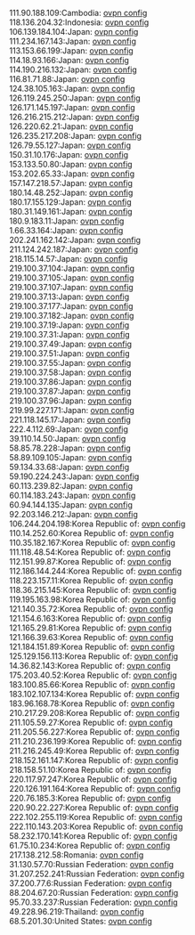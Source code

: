 111.90.188.109:Cambodia: [ovpn config](vpn/111_90_188_109.ovpn)  
118.136.204.32:Indonesia: [ovpn config](vpn/118_136_204_32.ovpn)  
106.139.184.104:Japan: [ovpn config](vpn/106_139_184_104.ovpn)  
111.234.167.143:Japan: [ovpn config](vpn/111_234_167_143.ovpn)  
113.153.66.199:Japan: [ovpn config](vpn/113_153_66_199.ovpn)  
114.18.93.166:Japan: [ovpn config](vpn/114_18_93_166.ovpn)  
114.190.216.132:Japan: [ovpn config](vpn/114_190_216_132.ovpn)  
116.81.71.88:Japan: [ovpn config](vpn/116_81_71_88.ovpn)  
124.38.105.163:Japan: [ovpn config](vpn/124_38_105_163.ovpn)  
126.119.245.250:Japan: [ovpn config](vpn/126_119_245_250.ovpn)  
126.171.145.197:Japan: [ovpn config](vpn/126_171_145_197.ovpn)  
126.216.215.212:Japan: [ovpn config](vpn/126_216_215_212.ovpn)  
126.220.62.21:Japan: [ovpn config](vpn/126_220_62_21.ovpn)  
126.235.217.208:Japan: [ovpn config](vpn/126_235_217_208.ovpn)  
126.79.55.127:Japan: [ovpn config](vpn/126_79_55_127.ovpn)  
150.31.10.176:Japan: [ovpn config](vpn/150_31_10_176.ovpn)  
153.133.50.80:Japan: [ovpn config](vpn/153_133_50_80.ovpn)  
153.202.65.33:Japan: [ovpn config](vpn/153_202_65_33.ovpn)  
157.147.218.57:Japan: [ovpn config](vpn/157_147_218_57.ovpn)  
180.14.48.252:Japan: [ovpn config](vpn/180_14_48_252.ovpn)  
180.17.155.129:Japan: [ovpn config](vpn/180_17_155_129.ovpn)  
180.31.149.161:Japan: [ovpn config](vpn/180_31_149_161.ovpn)  
180.9.183.11:Japan: [ovpn config](vpn/180_9_183_11.ovpn)  
1.66.33.164:Japan: [ovpn config](vpn/1_66_33_164.ovpn)  
202.241.162.142:Japan: [ovpn config](vpn/202_241_162_142.ovpn)  
211.124.242.187:Japan: [ovpn config](vpn/211_124_242_187.ovpn)  
218.115.14.57:Japan: [ovpn config](vpn/218_115_14_57.ovpn)  
219.100.37.104:Japan: [ovpn config](vpn/219_100_37_104.ovpn)  
219.100.37.105:Japan: [ovpn config](vpn/219_100_37_105.ovpn)  
219.100.37.107:Japan: [ovpn config](vpn/219_100_37_107.ovpn)  
219.100.37.13:Japan: [ovpn config](vpn/219_100_37_13.ovpn)  
219.100.37.177:Japan: [ovpn config](vpn/219_100_37_177.ovpn)  
219.100.37.182:Japan: [ovpn config](vpn/219_100_37_182.ovpn)  
219.100.37.19:Japan: [ovpn config](vpn/219_100_37_19.ovpn)  
219.100.37.31:Japan: [ovpn config](vpn/219_100_37_31.ovpn)  
219.100.37.49:Japan: [ovpn config](vpn/219_100_37_49.ovpn)  
219.100.37.51:Japan: [ovpn config](vpn/219_100_37_51.ovpn)  
219.100.37.55:Japan: [ovpn config](vpn/219_100_37_55.ovpn)  
219.100.37.58:Japan: [ovpn config](vpn/219_100_37_58.ovpn)  
219.100.37.86:Japan: [ovpn config](vpn/219_100_37_86.ovpn)  
219.100.37.87:Japan: [ovpn config](vpn/219_100_37_87.ovpn)  
219.100.37.96:Japan: [ovpn config](vpn/219_100_37_96.ovpn)  
219.99.227.171:Japan: [ovpn config](vpn/219_99_227_171.ovpn)  
221.118.145.17:Japan: [ovpn config](vpn/221_118_145_17.ovpn)  
222.4.112.69:Japan: [ovpn config](vpn/222_4_112_69.ovpn)  
39.110.14.50:Japan: [ovpn config](vpn/39_110_14_50.ovpn)  
58.85.78.228:Japan: [ovpn config](vpn/58_85_78_228.ovpn)  
58.89.109.105:Japan: [ovpn config](vpn/58_89_109_105.ovpn)  
59.134.33.68:Japan: [ovpn config](vpn/59_134_33_68.ovpn)  
59.190.224.243:Japan: [ovpn config](vpn/59_190_224_243.ovpn)  
60.113.239.82:Japan: [ovpn config](vpn/60_113_239_82.ovpn)  
60.114.183.243:Japan: [ovpn config](vpn/60_114_183_243.ovpn)  
60.94.144.135:Japan: [ovpn config](vpn/60_94_144_135.ovpn)  
92.203.146.212:Japan: [ovpn config](vpn/92_203_146_212.ovpn)  
106.244.204.198:Korea Republic of: [ovpn config](vpn/106_244_204_198.ovpn)  
110.14.252.60:Korea Republic of: [ovpn config](vpn/110_14_252_60.ovpn)  
110.35.182.167:Korea Republic of: [ovpn config](vpn/110_35_182_167.ovpn)  
111.118.48.54:Korea Republic of: [ovpn config](vpn/111_118_48_54.ovpn)  
112.151.99.87:Korea Republic of: [ovpn config](vpn/112_151_99_87.ovpn)  
112.186.144.244:Korea Republic of: [ovpn config](vpn/112_186_144_244.ovpn)  
118.223.157.11:Korea Republic of: [ovpn config](vpn/118_223_157_11.ovpn)  
118.36.215.145:Korea Republic of: [ovpn config](vpn/118_36_215_145.ovpn)  
119.195.163.98:Korea Republic of: [ovpn config](vpn/119_195_163_98.ovpn)  
121.140.35.72:Korea Republic of: [ovpn config](vpn/121_140_35_72.ovpn)  
121.154.6.163:Korea Republic of: [ovpn config](vpn/121_154_6_163.ovpn)  
121.165.29.81:Korea Republic of: [ovpn config](vpn/121_165_29_81.ovpn)  
121.166.39.63:Korea Republic of: [ovpn config](vpn/121_166_39_63.ovpn)  
121.184.151.89:Korea Republic of: [ovpn config](vpn/121_184_151_89.ovpn)  
125.129.156.113:Korea Republic of: [ovpn config](vpn/125_129_156_113.ovpn)  
14.36.82.143:Korea Republic of: [ovpn config](vpn/14_36_82_143.ovpn)  
175.203.40.52:Korea Republic of: [ovpn config](vpn/175_203_40_52.ovpn)  
183.100.85.66:Korea Republic of: [ovpn config](vpn/183_100_85_66.ovpn)  
183.102.107.134:Korea Republic of: [ovpn config](vpn/183_102_107_134.ovpn)  
183.96.168.78:Korea Republic of: [ovpn config](vpn/183_96_168_78.ovpn)  
210.217.29.208:Korea Republic of: [ovpn config](vpn/210_217_29_208.ovpn)  
211.105.59.27:Korea Republic of: [ovpn config](vpn/211_105_59_27.ovpn)  
211.205.56.227:Korea Republic of: [ovpn config](vpn/211_205_56_227.ovpn)  
211.210.236.199:Korea Republic of: [ovpn config](vpn/211_210_236_199.ovpn)  
211.216.245.49:Korea Republic of: [ovpn config](vpn/211_216_245_49.ovpn)  
218.152.161.147:Korea Republic of: [ovpn config](vpn/218_152_161_147.ovpn)  
218.158.51.10:Korea Republic of: [ovpn config](vpn/218_158_51_10.ovpn)  
220.117.97.247:Korea Republic of: [ovpn config](vpn/220_117_97_247.ovpn)  
220.126.191.164:Korea Republic of: [ovpn config](vpn/220_126_191_164.ovpn)  
220.76.185.3:Korea Republic of: [ovpn config](vpn/220_76_185_3.ovpn)  
220.90.22.227:Korea Republic of: [ovpn config](vpn/220_90_22_227.ovpn)  
222.102.255.119:Korea Republic of: [ovpn config](vpn/222_102_255_119.ovpn)  
222.110.143.203:Korea Republic of: [ovpn config](vpn/222_110_143_203.ovpn)  
58.232.170.141:Korea Republic of: [ovpn config](vpn/58_232_170_141.ovpn)  
61.75.10.234:Korea Republic of: [ovpn config](vpn/61_75_10_234.ovpn)  
217.138.212.58:Romania: [ovpn config](vpn/217_138_212_58.ovpn)  
31.130.57.70:Russian Federation: [ovpn config](vpn/31_130_57_70.ovpn)  
31.207.252.241:Russian Federation: [ovpn config](vpn/31_207_252_241.ovpn)  
37.200.77.6:Russian Federation: [ovpn config](vpn/37_200_77_6.ovpn)  
88.204.67.20:Russian Federation: [ovpn config](vpn/88_204_67_20.ovpn)  
95.70.33.237:Russian Federation: [ovpn config](vpn/95_70_33_237.ovpn)  
49.228.96.219:Thailand: [ovpn config](vpn/49_228_96_219.ovpn)  
68.5.201.30:United States: [ovpn config](vpn/68_5_201_30.ovpn)  
